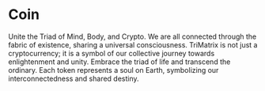# Coin
Unite the Triad of Mind, Body, and Crypto.
We are all connected through the fabric of existence, sharing a universal consciousness.
TriMatrix is not just a cryptocurrency; it is a symbol of our collective journey towards enlightenment and unity.
Embrace the triad of life and transcend the ordinary.
Each token represents a soul on Earth, symbolizing our interconnectedness and shared destiny.
